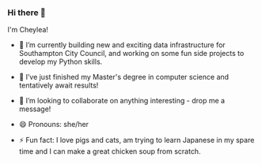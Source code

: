 ### Hi there 👋

I'm Cheylea!

- 🔭 I’m currently building new and exciting data infrastructure for Southampton City Council, and working on some fun side projects to develop my Python skills.
- 🌱 I’ve just finished my Master's degree in computer science and tentatively await results!
- 👯 I’m looking to collaborate on anything interesting - drop me a message!


- 😄 Pronouns: she/her
- ⚡ Fun fact: I love pigs and cats, am trying to learn Japanese in my spare time and I can make a great chicken soup from scratch.
